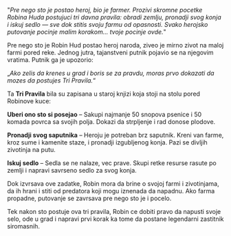 "*Pre nego sto je postao heroj, bio je farmer. Prozivi skromne pocetke Robina Huda postujuci tri davna pravila: obradi zemlju, pronadji svog konja i iskuj sedlo — sve dok stitis svoju farmu od opasnosti. Svako herojsko putovanje pocinje malim korakom… tvoje pocinje ovde.*"





Pre nego sto je Robin Hud postao heroj naroda, ziveo je mirno zivot na maloj farmi pored reke. Jednog jutra, tajanstveni putnik pojavio se na njegovim vratima. Putnik ga je upozorio:

„*Ako zelis da krenes u grad i boris se za pravdu, moras prvo dokazati da mozes da postujes Tri Pravila.*“



Ta **Tri Pravila** bila su zapisana u staroj knjizi koja stoji na stolu pored Robinove kuce:



**Uberi ono sto si posejao** – Sakupi najmanje 50 snopova psenice i 50 komada povrca sa svojih polja. Dokazi da strpljenje i rad donose plodove.



**Pronadji svog saputnika** – Heroju je potreban brz saputnik. Kreni van farme, kroz sume i kamenite staze, i pronadji izgubljenog konja. Pazi se divljih zivotinja na putu.



**Iskuj sedlo** – Sedla se ne nalaze, vec prave. Skupi retke resurse rasute po zemlji i napravi savrseno sedlo za svog konja.



Dok izvrsava ove zadatke, Robin mora da brine o svojoj farmi i zivotinjama, da ih hrani i stiti od predatora koji mogu iznenada da napadnu. Ako farma propadne, putovanje se zavrsava pre nego sto je i pocelo.



Tek nakon sto postuje ova tri pravila, Robin ce dobiti pravo da napusti svoje selo, ode u grad i napravi prvi korak ka tome da postane legendarni zastitnik siromasnih.

